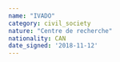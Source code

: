 ```yaml
---
name: "IVADO"
category: civil_society
nature: "Centre de recherche"
nationality: CAN
date_signed: '2018-11-12'
---
```

    